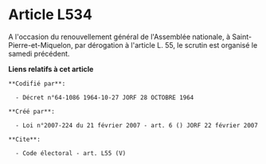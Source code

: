 # Article L534

A l'occasion du renouvellement général de l'Assemblée nationale, à Saint-Pierre-et-Miquelon, par dérogation à l'article L.
55, le scrutin est organisé le samedi précédent.

**Liens relatifs à cet article**

	**Codifié par**:

	  - Décret n°64-1086 1964-10-27 JORF 28 OCTOBRE 1964

	**Créé par**:

	  - Loi n°2007-224 du 21 février 2007 - art. 6 () JORF 22 février 2007

	**Cite**:

	  - Code électoral - art. L55 (V)
